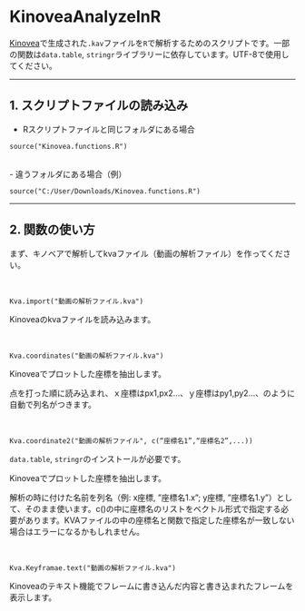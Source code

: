 # KinoveaAnalyzeInR

[Kinovea](https://www.kinovea.org/)で生成された`.kav`ファイルを`R`で解析するためのスクリプトです。一部の関数は`data.table`, `stringr`ライブラリーに依存しています。UTF-8で使用してください。
<br>

---

## 1.	スクリプトファイルの読み込み

- Rスクリプトファイルと同じフォルダにある場合

```
source("Kinovea.functions.R")
```

<br>
- 違うフォルダにある場合（例）

```
source("C:/User/Downloads/Kinovea.functions.R")
```

---


## 2.	関数の使い方

まず、キノベアで解析してkvaファイル（動画の解析ファイル）を作ってください。

 
<br>

```
Kva.import("動画の解析ファイル.kva")
```

Kinoveaのkvaファイルを読み込みます。


<br>

```
Kva.coordinates("動画の解析ファイル.kva")
```

Kinoveaでプロットした座標を抽出します。

点を打った順に読み込まれ、ｘ座標はpx1,px2...、ｙ座標はpy1,py2...、のように自動で列名がつきます。


<br>  

```
Kva.coordinate2("動画の解析ファイル", c(“座標名1”,“座標名2”,...))
```

`data.table`, `stringr`のインストールが必要です。

Kinoveaでプロットした座標を抽出します。

解析の時に付けた名前を列名（例: x座標, ”座標名1.x”; y座標, ”座標名1.y”）として、そのまま使います。c()の中に座標名のリストをベクトル形式で指定する必要があります。KVAファイルの中の座標名と関数で指定した座標名が一致しない場合はエラーになるかもしれません。


<br>  

```
Kva.Keyframae.text("動画の解析ファイル.kva")
```

Kinoveaのテキスト機能でフレームに書き込んだ内容と書き込まれたフレームを表示します。
